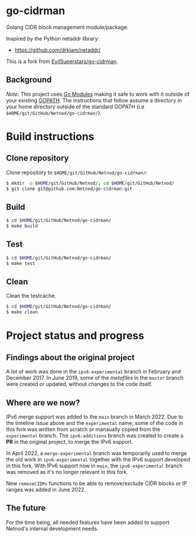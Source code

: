 # go-cidrman
Golang CIDR block management module/package.

Inspired by the Python netaddr library:
* https://github.com/drkjam/netaddr/

This is a fork from [EvilSuperstars/go-cidrman](https://github.com/EvilSuperstars/go-cidrman).

## Background

*Note:* This project uses [Go Modules](https://blog.golang.org/using-go-modules) making it safe to work with it outside of
your existing [GOPATH](http://golang.org/doc/code.html#GOPATH). The instructions that follow assume a directory in your
home directory outside of the standard GOPATH (i.e `$HOME/git/GitHub/Netnod/go-cidrman/`).

# Build instructions

## Clone repository

Clone repository to `$HOME/git/GitHub/Netnod/go-cidrman/`:

```sh
$ mkdir -p $HOME/git/GitHub/Netnod/; cd $HOME/git/GitHub/Netnod/
$ git clone git@github.com:Netnod/go-cidrman.git
```

## Build

```sh
$ cd $HOME/git/GitHub/Netnod/go-cidrman/
$ make build
```

## Test

```sh
$ cd $HOME/git/GitHub/Netnod/go-cidrman/
$ make test
```

## Clean

Clean the testcache.

```sh
$ cd $HOME/git/GitHub/Netnod/go-cidrman/
$ make clean
```

# Project status and progress

## Findings about the original project

A lot of work was done in the `ipv6-experimental` branch in February and December 2017.
In June 2019, some of the *metafiles* in the `master` branch were created or updated, without changes to the code itself.

## Where are we now?

IPv6 merge support was added to the `main` branch in March 2022.
Due to the timeline *issue* above and the `experimental` name, some of the code in this fork was
written from scratch or manaually copied from the `experimental` branch.
The `ipv6-additions` branch was created to create a **PR** in the original project, to merge the IPv6 support.

In April 2022, a `merge-experimental` branch was temporarily used to merge the old work in `ipv6-experimental`
together with the IPv6 support developed in this fork.
With IPv6 support now in `main`, the `ipv6-experimental` branch was removed as it's no longer relevant in this fork.


New `removeCIDRs` functions to be able to remove/exclude CIDR blocks or IP ranges was added in June 2022.

## The future

For the time being, all needed features have been added to support Netnod's internal development needs.
